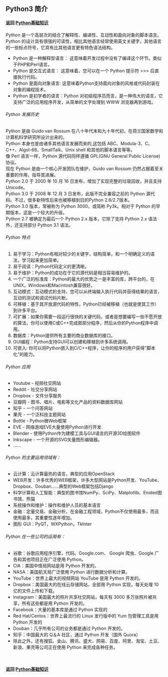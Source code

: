 ## Python3 简介
#### 返回 [Python基础知识](../Python基础知识.md)
Python 是一个高层次的结合了解释性、编译性、互动性和面向对象的脚本语言。  
Python 的设计具有很强的可读性，相比其他语言经常使用英文关键字，其他语言的一些标点符号，它具有比其他语言更有特色语法结构。
- Python 是一种解释型语言： 这意味着开发过程中没有了编译这个环节。类似于PHP和Perl语言。
- Python 是交互式语言： 这意味着，您可以在一个 Python 提示符 >>> 后直接执行代码。
- Python 是面向对象语言: 这意味着Python支持面向对象的风格或代码封装在对象的编程技术。
- Python 是初学者的语言：Python 对初级程序员而言，是一种伟大的语言，它支持广泛的应用程序开发，从简单的文字处理到 WWW 浏览器再到游戏。
###### Python 发展历史
Python 是由 Guido van Rossum 在八十年代末和九十年代初，在荷兰国家数学和计算机科学研究所设计出来的。  
Python 本身也是由诸多其他语言发展而来的,这包括 ABC、Modula-3、C、C++、Algol-68、SmallTalk、Unix shell 和其他的脚本语言等等。  
像 Perl 语言一样，Python 源代码同样遵循 GPL(GNU General Public License)协议。  
现在 Python 是由一个核心开发团队在维护，Guido van Rossum 仍然占据着至关重要的作用，指导其进展。  
Python 2.0 于 2000 年 10 月 16 日发布，增加了实现完整的垃圾回收，并且支持 Unicode。  
Python 3.0 于 2008 年 12 月 3 日发布，此版不完全兼容之前的 Python 源代码。不过，很多新特性后来也被移植到旧的Python 2.6/2.7版本。  
Python 3.0 版本，常被称为 Python 3000，或简称 Py3k。相对于 Python 的早期版本，这是一个较大的升级。  
Python 2.7 被确定为最后一个 Python 2.x 版本，它除了支持 Python 2.x 语法外，还支持部分 Python 3.1 语法。
###### Python 特点
1. 易于学习：Python有相对较少的关键字，结构简单，和一个明确定义的语法，学习起来更加简单。
2. 易于阅读：Python代码定义的更清晰。
3. 易于维护：Python的成功在于它的源代码是相当容易维护的。
4. 一个广泛的标准库：Python的最大的优势之一是丰富的库，跨平台的，在UNIX，Windows和Macintosh兼容很好。
5. 互动模式：互动模式的支持，您可以从终端输入执行代码并获得结果的语言，互动的测试和调试代码片断。
6. 可移植：基于其开放源代码的特性，Python已经被移植（也就是使其工作）到许多平台。
7. 可扩展：如果你需要一段运行很快的关键代码，或者是想要编写一些不愿开放的算法，你可以使用C或C++完成那部分程序，然后从你的Python程序中调用。
8. 数据库：Python提供所有主要的商业数据库的接口。
9. GUI编程：Python支持GUI可以创建和移植到许多系统调用。
10. 可嵌入: 你可以将Python嵌入到C/C++程序，让你的程序的用户获得"脚本化"的能力。
###### Python 应用
- Youtube - 视频社交网站
- Reddit - 社交分享网站
- Dropbox - 文件分享服务
- 豆瓣网 - 图书、唱片、电影等文化产品的资料数据库网站
- 知乎 - 一个问答网站
- 果壳 - 一个泛科技主题网站
- Bottle - Python微Web框架
- EVE - 网络游戏EVE大量使用Python进行开发
- Blender - 使用Python作为建模工具与GUI语言的开源3D绘图软件
- Inkscape - 一个开源的SVG矢量图形编辑器。
- ……
###### Python 的主要运用领域有：
- 云计算：云计算最热的语言，典型的应用OpenStack
- WEB开发：许多优秀的WEB框架，许多大型网站是Python开发、YouTube、Dropbox、Douban……典型的Web框架包括Django
- 科学计算和人工智能：典型的图书馆NumPy、SciPy、Matplotlib、Enided图书馆、熊猫
- 系统操作和维护：操作和维护人员的基本语言
- 金融：定量交易、金融分析，在金融工程领域，Python不仅使用最多，而且使用最多，其重要性逐年增加。
- 图形 GUI：PyQT，WXPython，TkInter
###### Python 在一些公司的运用有：
- 谷歌：谷歌应用程序引擎，代码。Google.com、 Google 爬虫、Google 广告和其他项目正在广泛使用 Python。
- CIA：美国中情局网站是用 Python 开发的。
- NASA：美国航天局广泛使用 Python 进行数据分析和计算。
- YouTube：世界上最大的视频网站 YouTube 是用 Python 开发的。
- Dropbox：美国最大的在线云存储网站，全部用 Python 实现，每天处理 10 亿的文件上传和下载。
- Instagram：美国最大的照片共享社交网站，每天有 3000 多万张照片被共享，所有这些都是用 Python 开发的。
- Facebook：大量的基本库是通过 Python 实现的
- Red Hat/Centos：世界上最流行的 Linux 发行版中的 Yum 包管理工具是用 Python 开发的
- Douban：几乎所有公司的业务都是通过 Python 开发的。
- 知乎：中国最大的 Q＆A 社区，通过 Python 开发（国外 Quora）
- 除此之外，还有搜狐、金山、腾讯、盛大、网易、百度、阿里、淘宝、土豆、新浪、果壳等公司正在使用 Python 来完成各种任务。


<br>

#### 返回 [Python基础知识](../Python基础知识.md)